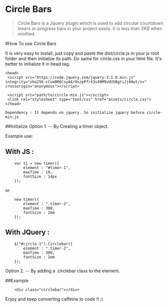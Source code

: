 # Circle Bars

>Circle Bars is a Jquery plugin which is used to add circular countdown timers or progress bars in your project easily.
It is less than 2KB when minified.


#How To use Circle Bars

It is very easy to install, just copy and paste the dist/circle.js in your js root folder and then initialize its path. Do same for circle.css
in your html file. It's better to initialize it in head tag.
```
<head>
 <script src="https://code.jquery.com/jquery-3.1.0.min.js" integrity="sha256-cCueBR6CsyA4/9szpPfrX3s49M9vUU5BgtiJj06wt/s=" crossorigin="anonymous"></script>

 <script src="path/to/circle-min.js"></script>
 <link rel="stylesheet" type="text/css" href="assets/circle.css">
</head>
```
    Dependency : It depends on jquery. So initialize jquery before circle-min.js

##Initialize
Option 1. -- By Creating a timer object.

Example use:
## With JS :
```
    var t1 = new timer({
        element : "#timer-1",
        maxTime : 10,
        fontSize : 14px
    });

```
or
```
    new timer({
        element : ".timer-2",
        maxTime : 300,
        fontSize : 2em
    });

```
## With JQuery :
```
    $("#circle-1").Circlebar({
        element : ".timer-2",
        maxTime : 300,
        fontSize : 2em
    });

```

Option 2. -- By adding a .circlebar class to the element.

##Example
```
    <div class="circlebar"></div>
```

Enjoy and keep converting caffeine to code !!
:)


